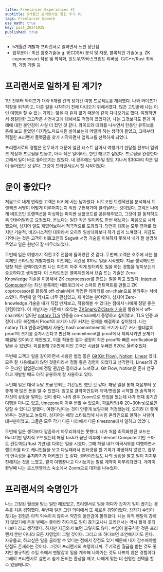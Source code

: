 ```yaml
---
title: Freelancer Experiences #1
subtitle: 5개월간 프리랜서로 일한 후기 #1
tags: Freelancer Upwork
use_math: true
key: post_20241025
published: true
---
```


* 5개월간 개발자 프리랜서로 일하면서 느낀 장단점
* 업무분야 : 최신 암호기술(e.g. tECDSA) 분석 및 자문, 블록체인 기술(e.g. ZK coprocessor) 적용 및 최적화, 윈도우/자바스크립트 리버싱, C/C++/Rust 최적화, 게임 개발 등

# 프리랜서로 일하게 된 계기?
1년 전부터 와이프가 대략 5개월 간의 장기간 여행 프로젝트를 계획했다. 나와 와이프가 직장을 퇴직하고, 다른 일을 시작하기 전에 다녀오기 위해서였다. 많은 고민끝에 나는 이런 여행을 할 수 있는 기회는 젊을 때 흔치 않기 때문에 같이 다녀오기로 했다. 여행하면서 생길만한 크고작은 사건사고에 대해서도 걱정이 있었지만, 나는 그것보다도 돈과 미래에 대한 불안감이 사실 더 컸던 것 같다. 와이프와 대화를 나누면서 한동안 유투브를 통해 보고 들었던 디지털노마드처럼 살아보는게 어떨까 하는 생각이 들었고, 그때부터 적절한 프리랜서 플랫폼을 찾기 시작하면서 업워크를 선택하게 되었다.

프리랜서로의 경험은 전무하기 때문에 일단 테스트 삼아서 여행가기 한달쯤 전부터 업워크 계정과 프로필을 만들고, 아주 작은 일이라도 한번 해보고 싶었다. 프로필을 완성한다고해서 일이 바로 들어오지는 않았다. 내 경우에는 일주일 정도 지나서 $30짜리 작은 일이 들어왔던 것 같다. 그것이 프리랜서로서 첫 시작이었다.

# 운이 좋았다?
처음으로 내게 연락한 고객은 터키에 사는 남자였다. 비트코인 트랜잭션을 분석해서 트랜잭션 서명이 어떻게 이루어지는지 직접 구현해가며 알려달라는 것이었다. 고객은 나에게 비트코인 트랜잭션을 파싱하는 파이썬 샘플코드를 공유해주었고, 그것이 잘 동작하도록 만들어달라고 요청했다. 돈보다는 일단 작은 일이라도 한번 해보자는 마음으로 시작했으며, 심지어 일도 재밌어보여서 적극적으로 도와줬다. 당연히 대화는 모두 영어로 했지만 기술적, 비즈니스적인 대화라서 오히려 일상대화보다 하기 쉽게 느껴졌다. 지금도 기억나는 것은 고객이 비트코인의 Segwit 서명 기술을 이해하지 못해서 내가 잘 설명해주었고 일은 원만히 잘 마무리되었다.

두번째 일은 여행가기 직전 2주 전쯤에 들어왔던 것 같다. 두번째 고객은 호주에 사는 블록체인 스타트업 개발자였다. 이번에는 시간당 $10로 일을 시작했다. 지금 생각해보면 엄청 적은 금액이었지만 나는 여전히 아주 적게 받더라도 일을 하는 경험을 쌓아보는게 중요하다고 생각했다. 이 스타트업은 블록체인에서 요즘 뜨는 기술은 Zero-Knowledge 기술을 이용해서 ZK coprocessor를 만드는 일을 하고 있었다. [Internet Computer](https://internetcomputer.org/)라는 최신 블록체인 네트워크에서 스마트 컨트랙트를 만들고 ZK coprocessor를 활용해 off-chain에서 작업한 데이터를 on-chain으로 올려주는 서비스였다. 두번째 일 역시도 너무 관심있고, 재미있는 분야였다. 심지어 Zero-knowledge 기술을 내가 직접 만져보고, 적용해볼 수 있다는 점에서 나에게 정말 좋은 경험이었다. 이 개발자는 기존에 나와있는 [ZKSnark/ZKStark 기술](https://github.com/risc0/risc0)을 활용해서 off-chain에서 일어난 [notary TLS](https://docs.tlsnotary.org/) 인증을 on-chain에서 증명하고 싶어했고, TLS 인증 과정이 너무 복잡해서 Proof의 크기가 너무 커지는 문제를 해결하고 싶어했다. 나는 notary TLS 인증과정에서 사용된 hash commitment의 크기가 너무 커서 쓸데없이 proof의 크기를 증가시킨다고 판단해 commitment를 proof에서 제외시키면 문제가 해결될 것이라고 제안했고, 이를 적용한 결과 굉장히 작은 proof와 빠른 verification을 얻을 수 있었다. 이를통해 2주만에 이번 고객은 시급을 두배인 $20로 올려주었다.

두번째 고객과 일을 같이하면서 사용한 협업 툴은 [Git(Git Flow)](https://marketplace.visualstudio.com/items?itemName=Serhioromano.vscode-gitflow), [Notion](https://www.notion.so/), [Linear](https://linear.app/) 였다. 모두 잘 사용해보지 않던 것들이라서 정말 좋은 경험이 되었다고 생각한다. Linear의 경우 온라인 협업관리에 정말 괜찮은 툴이라고 느껴졌고, Git Flow, Notion은 혼자 연구하고 개발할 때도 아직 유용하게 잘 사용하고 있다.

두번째 일은 대략 두달 조금 안되는 기간동안 했던 것 같다. 해당 일을 통해 처음부터 운좋게 꽤 많은 돈을 벌 수 있었다. 참고로 클라이언트와 계약/면접을 시작할 땐 솔직하게 자신의 상황을 말하는 것이 좋다. 나의 경우 Zoom으로 면접을 봤는데 내가 현재 장기간 여행을 다니고 있고, timezone이 자주 변할 수 있으며, 파트타임(주 20~30hrs)으로만 일할 수 있다고 말했다. 여행다닌다는 것이 안좋게 보일까봐 걱정했는데, 오히려 더 좋게 봐주는 것을보고 놀랐다. 심지어는 해당 스타트업에 나처럼 온라인으로 일하는 사람이 대부분이었고, 그들은 모두 각기 다른 나라에서 다른 timezone에서 일하고 있었다.

두번째 일은 생각보다 깔끔하게 마무리하지는 못했다. 내가 처음 최적화했던 코드는 Rust기반 영지식 코드였는데 해당 task가 끝난 이후에 Internet Computer기반 스마트 컨트랙트(Rust 기반)를 다루는 일을 시켰다. 그때 하필 내가 미국서부를 여행하면서 렌트카를 타고 캐니언들을 보고 다닐때라서 인터넷을 할 기회가 마땅하지 않았고, 업무의 연속성을 유지하기가 어려웠던 것 같다. 클라이언트도 나의 상황을 알고 일이 지지부진해지는 것을 느꼈고, 결국 여행끝나고 다시보자는 말로 계약이 마무리되었다. 계약이 끝날때 나는 로스앤잴레스 숙소에서 Zoom으로 대화를 나누었다.

# 프리랜서의 숙명인가
나는 고정된 월급을 받는 일만 해왔었고, 프리랜서로 일을 하다가 갑자기 일이 끊기는 경우를 처음 경험했다. 두번째 일은 그런 의미에서 또 새로운 경험이었다. 갑자기 수입이 끊기는 경험은 아직 익숙하지 않아서 약간의 불안감이 몰려왔다. 나는 아직 멘탈이 강하지 않았기에 돈을 벌때는 좋아라 하다가도 일이 끊기고나니 프리랜서는 역시 할게 못되나보다 라고 생각했다. 하지만 지금와서 보면 그렇지도 않다. 수입이 불규칙한 것은 프리랜서 뿐만 아니라 모든 자영업이 그럴 것이다. 그리고 또 하다보면 초연해지기도 한다. 자유롭고, 하고싶은 일을 골라할 수 있다는 점에서 장점도 있기 때문에 내가 감수해야할 단점도 존재하는 것이다. 그것이 프리랜서의 숙명이니까. 주기적인 월급을 받는 것도 좋지만 불규칙한 수입 속에서 멘탈잡고 일을 계속해 나아가는 것도 나쁘지 않은 경험이다. 그래야 프리랜서로 살면서 쉽게 돈버는 환상을 깨고, 나에게 맞는 더 현명한 선택을 할 수 있을테니까.
